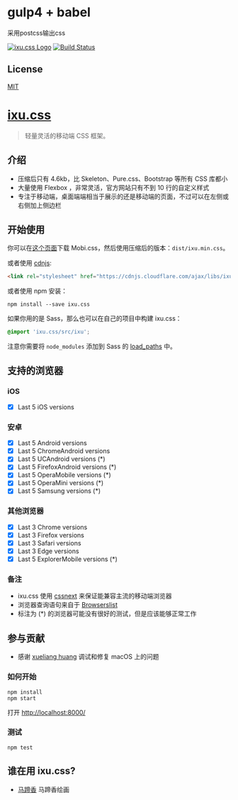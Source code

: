 # gulp4 + babel

采用postcss输出css

[![ixu.css Logo](https://janecc.cdn.ixu.me/wp-content/uploads/2017/06/ixu-logo-128x128.png)](https://ixu.me/) [![Build Status](https://travis-ci.org/JaneCC/ixu.css.svg?branch=master)](https://travis-ci.org/JaneCC/ixu.css)

## License

[MIT](https://github.com/JaneCC/ixu.css/blob/master/LICENSE)

# [ixu.css](https://ixu.me/)

> 轻量灵活的移动端 CSS 框架。

## 介绍

- 压缩后只有 4.6kb，比 Skeleton、Pure.css、Bootstrap 等所有 CSS 库都小
- 大量使用 Flexbox ，非常灵活，官方网站只有不到 10 行的自定义样式
- 专注于移动端，桌面端端相当于展示的还是移动端的页面，不过可以在左侧或右侧加上侧边栏

## 开始使用

你可以在[这个页面](https://github.com/JaneCC/ixu.css/releases)下载 Mobi.css，然后使用压缩后的版本：`dist/ixu.min.css`。

或者使用 [cdnjs](https://cdnjs.com/libraries/ixu.css):

```html
<link rel="stylesheet" href="https://cdnjs.cloudflare.com/ajax/libs/ixu.css/1.1.0/ixu.min.css" />
```

或者使用 npm 安装：

```shell
npm install --save ixu.css
```

如果你用的是 Sass，那么也可以在自己的项目中构建 ixu.css：

```scss
@import 'ixu.css/src/ixu';
```

注意你需要将 `node_modules` 添加到 Sass 的 [load_paths](http://stackoverflow.com/questions/6502313/sass-import-a-file-from-a-different-directory) 中。

## 支持的浏览器

### iOS

- [x] Last 5 iOS versions

### 安卓

- [x] Last 5 Android versions
- [x] Last 5 ChromeAndroid versions
- [x] Last 5 UCAndroid versions (*)
- [x] Last 5 FirefoxAndroid versions (*)
- [x] Last 5 OperaMobile versions (*)
- [x] Last 5 OperaMini versions (*)
- [x] Last 5 Samsung versions (*)

### 其他浏览器

- [x] Last 3 Chrome versions
- [x] Last 3 Firefox versions
- [x] Last 3 Safari versions
- [x] Last 3 Edge versions
- [x] Last 5 ExplorerMobile versions (*)

### 备注

- ixu.css 使用 [cssnext](https://github.com/postcss/postcss-cssnext) 来保证能兼容主流的移动端浏览器
- 浏览器查询语句来自于 [Browserslist](https://github.com/ai/browserslist)
- 标注为 (*) 的浏览器可能没有很好的测试，但是应该能够正常工作

## 参与贡献

- 感谢 [xueliang huang]() 调试和修复 macOS 上的问题

### 如何开始

```shell
npm install
npm start
```

打开 <http://localhost:8000/>

### 测试

```shell
npm test
```

## 谁在用 ixu.css?

- [马蹄香](www.matixiang.com) 马蹄香绘画
